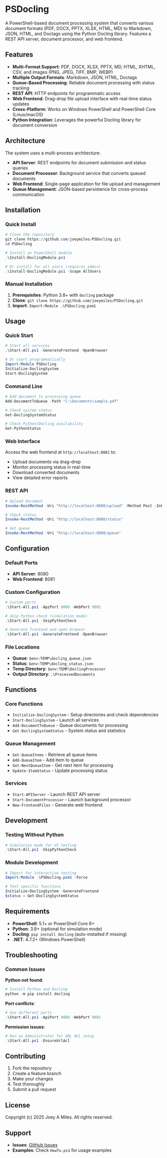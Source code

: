 # PSDocling

A PowerShell-based document processing system that converts various document formats (PDF, DOCX, PPTX, XLSX, HTML, MD) to Markdown, JSON, HTML, and Doctags using the Python Docling library. Features a REST API server, document processor, and web frontend.

## Features

- **Multi-Format Support**: PDF, DOCX, XLSX, PPTX, MD, HTML, XHTML, CSV, and images (PNG, JPEG, TIFF, BMP, WEBP)
- **Multiple Output Formats**: Markdown, JSON, HTML, Doctags
- **Queue-Based Processing**: Reliable document processing with status tracking
- **REST API**: HTTP endpoints for programmatic access
- **Web Frontend**: Drag-drop file upload interface with real-time status updates
- **Cross-Platform**: Works on Windows PowerShell and PowerShell Core (Linux/macOS)
- **Python Integration**: Leverages the powerful Docling library for document conversion

## Architecture

The system uses a multi-process architecture:

- **API Server**: REST endpoints for document submission and status queries
- **Document Processor**: Background service that converts queued documents
- **Web Frontend**: Single-page application for file upload and management
- **Queue Management**: JSON-based persistence for cross-process communication

## Installation

### Quick Install

```powershell
# Clone the repository
git clone https://github.com/joeymiles/PSDocling.git
cd PSDocling

# Install as PowerShell module
.\Install-DoclingModule.ps1

# Or install for all users (requires admin)
.\Install-DoclingModule.ps1 -Scope AllUsers
```

### Manual Installation

1. **Prerequisites**: Python 3.8+ with `docling` package
2. **Clone**: `git clone https://github.com/joeymiles/PSDocling.git`
3. **Import**: `Import-Module .\PSDocling.psm1`

## Usage

### Quick Start

```powershell
# Start all services
.\Start-All.ps1 -GenerateFrontend -OpenBrowser

# Or start programmatically
Import-Module PSDocling
Initialize-DoclingSystem
Start-DoclingSystem
```

### Command Line

```powershell
# Add document to processing queue
Add-DocumentToQueue -Path "C:\Documents\sample.pdf"

# Check system status
Get-DoclingSystemStatus

# Check Python/Docling availability
Get-PythonStatus
```

### Web Interface

Access the web frontend at `http://localhost:8081` to:
- Upload documents via drag-drop
- Monitor processing status in real-time
- Download converted documents
- View detailed error reports

### REST API

```powershell
# Upload document
Invoke-RestMethod -Uri "http://localhost:8080/upload" -Method Post -InFile "document.pdf"

# Check status
Invoke-RestMethod -Uri "http://localhost:8080/status"

# Get queue
Invoke-RestMethod -Uri "http://localhost:8080/queue"
```

## Configuration

### Default Ports
- **API Server**: 8080
- **Web Frontend**: 8081

### Custom Configuration

```powershell
# Custom ports
.\Start-All.ps1 -ApiPort 9080 -WebPort 9081

# Skip Python check (simulation mode)
.\Start-All.ps1 -SkipPythonCheck

# Generate frontend and open browser
.\Start-All.ps1 -GenerateFrontend -OpenBrowser
```

### File Locations
- **Queue**: `$env:TEMP\docling_queue.json`
- **Status**: `$env:TEMP\docling_status.json`
- **Temp Directory**: `$env:TEMP\DoclingProcessor`
- **Output Directory**: `.\ProcessedDocuments`

## Functions

### Core Functions
- `Initialize-DoclingSystem` - Setup directories and check dependencies
- `Start-DoclingSystem` - Launch all services
- `Add-DocumentToQueue` - Queue documents for processing
- `Get-DoclingSystemStatus` - System status and statistics

### Queue Management
- `Get-QueueItems` - Retrieve all queue items
- `Add-QueueItem` - Add item to queue
- `Get-NextQueueItem` - Get next item for processing
- `Update-ItemStatus` - Update processing status

### Services
- `Start-APIServer` - Launch REST API server
- `Start-DocumentProcessor` - Launch background processor
- `New-FrontendFiles` - Generate web frontend

## Development

### Testing Without Python

```powershell
# Simulation mode for UI testing
.\Start-All.ps1 -SkipPythonCheck
```

### Module Development

```powershell
# Import for interactive testing
Import-Module .\PSDocling.psm1 -Force

# Test specific functions
Initialize-DoclingSystem -GenerateFrontend
$status = Get-DoclingSystemStatus
```

## Requirements

- **PowerShell**: 5.1+ or PowerShell Core 6+
- **Python**: 3.8+ (optional for simulation mode)
- **Docling**: `pip install docling` (auto-installed if missing)
- **.NET**: 4.7.2+ (Windows PowerShell)

## Troubleshooting

### Common Issues

**Python not found**:
```powershell
# Install Python and Docling
python -m pip install docling
```

**Port conflicts**:
```powershell
# Use different ports
.\Start-All.ps1 -ApiPort 9080 -WebPort 9081
```

**Permission issues**:
```powershell
# Run as Administrator for URL ACL setup
.\Start-All.ps1 -EnsureUrlAcl
```

## Contributing

1. Fork the repository
2. Create a feature branch
3. Make your changes
4. Test thoroughly
5. Submit a pull request

## License

Copyright (c) 2025 Joey A Miles. All rights reserved.

## Support

- **Issues**: [GitHub Issues](https://github.com/joeymiles/PSDocling/issues)
- **Examples**: Check `HowTo.ps1` for usage examples
